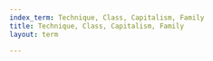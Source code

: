 ```yaml
---
index_term: Technique, Class, Capitalism, Family
title: Technique, Class, Capitalism, Family
layout: term

---
```

